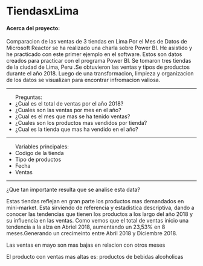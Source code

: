 # TiendasxLima

<h4> Acerca del proyecto:</h4>Comparacion de las ventas de 3 tiendas en Lima 
Por el Mes de Datos de Microsoft Reactor se ha realizado una charla sobre Power BI. He asistido y he practicado con este primer ejemplo en el software.
Estos son datos creados para practicar con el programa Power BI. Se tomaron tres tiendas de la ciudad de Lima, Peru .Se obtuvieron las ventas y tipos de productos durante el año 2018. Luego de una transformacion, limpieza y organizacion de los datos se visualizan para encontrar infromacion valiosa.
<hr>

<ul>
Preguntas:
<li>¿Cual es el total de ventas por el año 2018?</li>
<li>¿Cuales son las ventas por mes en el año?</li>
<li>¿Cual es el mes que mas se ha tenido ventas?</li>
<li>¿Cuales son los productos mas vendidos por tienda?</li>
<li>¿Cual es la tienda que mas ha vendido en el año?</li>
</ul>
<hr>

<ul>
Variables principales:
<li>Codigo de la tienda</li>
<li>Tipo de productos</li>
<li>Fecha</li>
<li>Ventas</li>
</ul>

<hr>
¿Que tan importante resulta que se analise esta data?
<p>Estas tiendas reflejan en gran parte los productos mas demandados en mini-market. Esta sirviendo de referencia y estadistica descriptiva, dando a conocer las tendencias que tienen los productos a los largo del año 2018 y su influencia en las ventas. 
Como vemos que el total de ventas inicio una tendencia a la alza en Abriel 2018, aumentando un 23,53% en 8 meses.Generando un crecimeinto entre Abril 2018 y Diciembre 2018.</p>
<p>
 Las ventas en mayo son mas bajas en relacion con otros meses 
</p>
<p>
  El producto con ventas mas altas es: productos de bebidas alcoholicas
</p>
